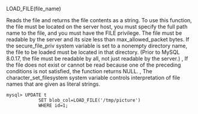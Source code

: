 LOAD_FILE(file_name)

Reads the file and returns the file contents as a string. To use this function, the file must be located on the server host, you must specify the full path name to the file, and you must have the FILE privilege. The file must be readable by the server and its size less than max_allowed_packet bytes. If the secure_file_priv system variable is set to a nonempty directory name, the file to be loaded must be located in that directory. (Prior to MySQL 8.0.17, the file must be readable by all, not just readable by the server.)
        , 
          If the file does not exist or cannot be read because one of
          the preceding conditions is not satisfied, the function
          returns NULL.
        , 
          The character_set_filesystem
          system variable controls interpretation of file names that are
          given as literal strings.
        
```
mysql> UPDATE t
            SET blob_col=LOAD_FILE('/tmp/picture')
            WHERE id=1;
```
